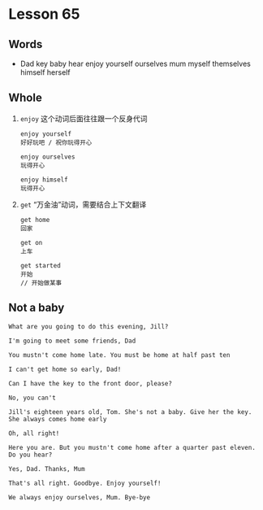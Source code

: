 # Lesson 65

## Words

- Dad key baby hear enjoy yourself ourselves mum myself themselves himself herself

## Whole

1. `enjoy` 这个动词后面往往跟一个反身代词

   ```
   enjoy yourself
   好好玩吧 / 祝你玩得开心

   enjoy ourselves
   玩得开心

   enjoy himself
   玩得开心
   ```

2. `get` “万金油”动词，需要结合上下文翻译

   ```
   get home
   回家

   get on
   上车

   get started
   开始
   // 开始做某事
   ```

## Not a baby

```
What are you going to do this evening, Jill?

I'm going to meet some friends, Dad

You mustn't come home late. You must be home at half past ten

I can't get home so early, Dad!

Can I have the key to the front door, please?

No, you can't

Jill's eighteen years old, Tom. She's not a baby. Give her the key. She always comes home early

Oh, all right!

Here you are. But you mustn't come home after a quarter past eleven. Do you hear?

Yes, Dad. Thanks, Mum

That's all right. Goodbye. Enjoy yourself!

We always enjoy ourselves, Mum. Bye-bye
```
